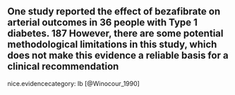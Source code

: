 One study reported the effect of bezafibrate on arterial outcomes in 36 people with Type 1 diabetes. 187 However, there are some potential methodological limitations in this study, which does not make this evidence a reliable basis for a clinical recommendation
---
 nice.evidencecategory: Ib
[@Winocour_1990]
